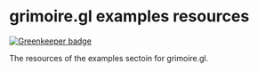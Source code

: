 # grimoire.gl examples resources

[![Greenkeeper badge](https://badges.greenkeeper.io/GrimoireGL/grimoire.gl-example.svg)](https://greenkeeper.io/)

The resources of the examples sectoin for grimoire.gl.
